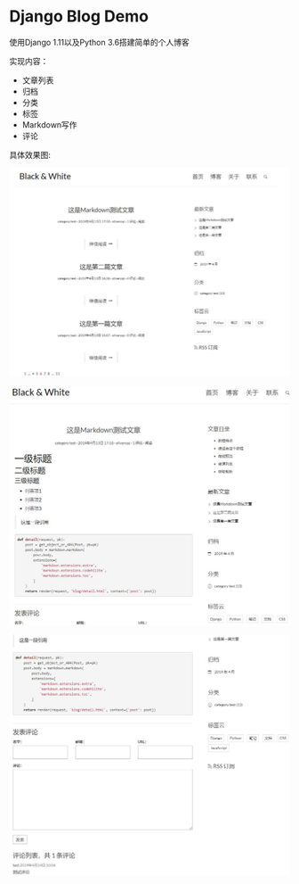 # Django Blog Demo

使用Django 1.11以及Python 3.6搭建简单的个人博客

实现内容：

- 文章列表
- 归档
- 分类
- 标签
- Markdown写作
- 评论

具体效果图:

![博客首页](/blog/static/imgs/blog_homepage.jpg)

![文章内容1](/blog/static/imgs/blog_detail_1.jpg)

![文章内容2](/blog/static/imgs/blog_detail_2.jpg)
